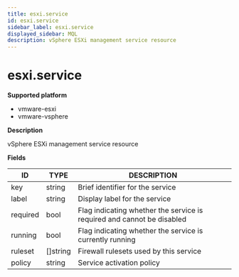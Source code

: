 ```yaml
---
title: esxi.service
id: esxi.service
sidebar_label: esxi.service
displayed_sidebar: MQL
description: vSphere ESXi management service resource
---
```


# esxi.service

**Supported platform**

- vmware-esxi
- vmware-vsphere

**Description**

vSphere ESXi management service resource

**Fields**

| ID       | TYPE             | DESCRIPTION                                                            |
| -------- | ---------------- | ---------------------------------------------------------------------- |
| key      | string           | Brief identifier for the service                                       |
| label    | string           | Display label for the service                                          |
| required | bool             | Flag indicating whether the service is required and cannot be disabled |
| running  | bool             | Flag indicating whether the service is currently running               |
| ruleset  | &#91;&#93;string | Firewall rulesets used by this service                                 |
| policy   | string           | Service activation policy                                              |

